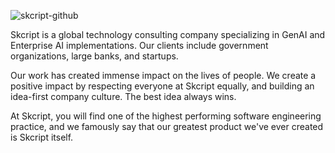![skcript-github](https://github.com/skcript/.github/assets/973265/ab04fd6d-d312-4e37-840b-04de9d161315)

Skcript is a global technology consulting company specializing in GenAI and Enterprise AI implementations. Our clients include government organizations, large banks, and startups.

Our work has created immense impact on the lives of people. We create a positive impact by respecting everyone at Skcript equally, and building an idea-first company culture. The best idea always wins.

At Skcript, you will find one of the highest performing software engineering practice, and we famously say that our greatest product we've ever created is Skcript itself.

